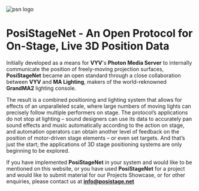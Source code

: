 ![psn logo](https://www.posistage.net/wp-content/uploads/thegem-logos/logo_6f12e80755dcd5d74ec129f475257f13_3x.png)

# PosiStageNet - An Open Protocol for On-Stage, Live 3D Position Data

Initially developed as a means for **VYV**'s **Photon Media Server** to internally communicate the position of freely-moving projection surfaces, **PosiStageNet** became an open standard through a close collaboration between **VYV** and **MA Lighting**, makers of the world-reknowned **GrandMA2** lighting console.

The result is a combined positioning and lighting system that allows for effects of an unparalleled scale, where large numbers of moving lights can precisely follow multiple performers on stage. The protocol’s applications do not stop at lighting – sound designers can use its data to accurately pan sound effects and music automatically according to the action on stage, and automation operators can obtain another level of feedback on the position of motor-driven stage elements – or even set targets. And that’s just the start; the applications of 3D stage positioning systems are only beginning to be explored.

If you have implemented **PosiStageNet** in your system and would like to be mentioned on this website, or you have used **PosiStageNet** for a project and would like to submit material for our Projects Showcase, or for other enquiries, please contact us at **info@posistage.net**
